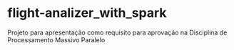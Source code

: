 # flight-analizer_with_spark
Projeto para apresentação como requisito para aprovação na Disciplina de Processamento Massivo Paralelo
